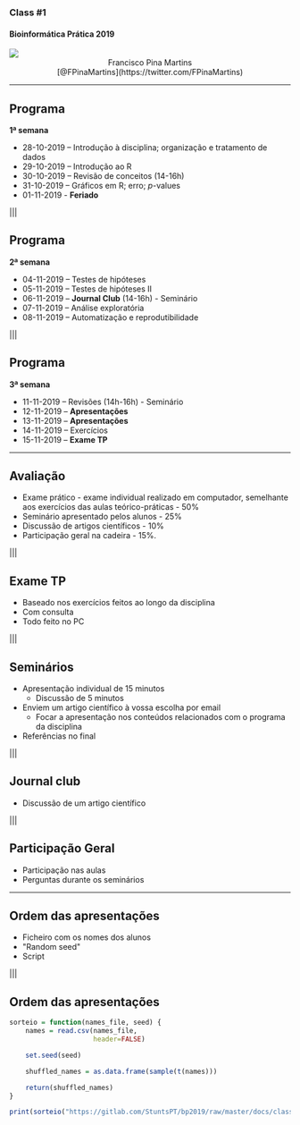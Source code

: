 ### Class #1

#### Bioinformática Prática 2019

<img src="C01_assets/logo-FCUL.png" style="background:none; border:none; box-shadow:none;">

<center>Francisco Pina Martins</center>

<center>[@FPinaMartins](https://twitter.com/FPinaMartins)</center>

---

## Programa

**1ª semana**

* 28-10-2019 – Introdução à disciplina; organização e tratamento de dados
* 29-10-2019 – Introdução ao R
* 30-10-2019 – Revisão de conceitos (14-16h)
* 31-10-2019 – Gráficos em R; erro; *p*-values
* 01-11-2019 - **Feriado**

|||

## Programa

**2ª semana**

* 04-11-2019 – Testes de hipóteses
* 05-11-2019 – Testes de hipóteses II
* 06-11-2019 – **Journal Club** (14-16h) - Seminário
* 07-11-2019 – Análise exploratória
* 08-11-2019 – Automatização e reprodutibilidade

|||

## Programa

**3ª semana**

* 11-11-2019 – Revisões (14h-16h) - Seminário
* 12-11-2019 – **Apresentações**
* 13-11-2019 – **Apresentações**
* 14-11-2019 – Exercícios
* 15-11-2019 – **Exame TP**

---

## Avaliação

* Exame prático - exame individual realizado em computador, semelhante aos exercícios das aulas teórico-práticas - 50% <!-- .element: class="fragment" data-fragment-index="1" -->
* Seminário apresentado pelos alunos - 25%  <!-- .element: class="fragment" data-fragment-index="2" -->
* Discussão de artigos científicos - 10%  <!-- .element: class="fragment" data-fragment-index="3" -->
* Participação geral na cadeira - 15%. <!-- .element: class="fragment" data-fragment-index="4" -->

|||

## Exame TP

* Baseado nos exercícios feitos ao longo da disciplina <!-- .element: class="fragment" data-fragment-index="1" -->
* Com consulta <!-- .element: class="fragment" data-fragment-index="2" -->
* Todo feito no PC <!-- .element: class="fragment" data-fragment-index="3" -->

|||

## Seminários

* Apresentação individual de 15 minutos <!-- .element: class="fragment" data-fragment-index="1" -->
  * Discussão de 5 minutos <!-- .element: class="fragment" data-fragment-index="1" -->
* Enviem um artigo científico à vossa escolha por email <!-- .element: class="fragment" data-fragment-index="2" -->
  * Focar a apresentação nos conteúdos relacionados com o programa da disciplina <!-- .element: class="fragment" data-fragment-index="2" -->
* Referências no final <!-- .element: class="fragment" data-fragment-index="3" -->

|||

## Journal club

* Discussão de um artigo científico <!-- .element: class="fragment" data-fragment-index="1" -->

|||

## Participação Geral

* Participação nas aulas <!-- .element: class="fragment" data-fragment-index="1" -->
* Perguntas durante os seminários <!-- .element: class="fragment" data-fragment-index="2" -->

---

## Ordem das apresentações

* Ficheiro com os nomes dos alunos <!-- .element: class="fragment" data-fragment-index="1" -->
* "Random seed" <!-- .element: class="fragment" data-fragment-index="2" -->
* Script <!-- .element: class="fragment" data-fragment-index="3" -->

|||

## Ordem das apresentações

```R
sorteio = function(names_file, seed) {
    names = read.csv(names_file,
                     header=FALSE)

    set.seed(seed)

    shuffled_names = as.data.frame(sample(t(names)))

    return(shuffled_names)
}

print(sorteio("https://gitlab.com/StuntsPT/bp2019/raw/master/docs/classes/C01_assets/nomes.txt", 12345))
```
